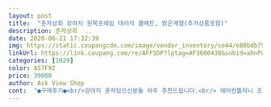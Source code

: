 ```yaml
---
layout: post 
title:  "춘자상회 강아지 원목프레임 대리석 쿨매트, 밝은계열(추가상품포함)" 
description: 춘자상회  ..
date: 2020-06-21 17:32:39 
img: https://static.coupangcdn.com/image/vendor_inventory/ce44/e80bdb7556e15ca80ee605d341389704a864faa1d74a0b6a91104502bddb.jpg 
linkUrl: https://link.coupang.com/re/AFFSDP?lptag=AF3600438&subid=ahnPublicAsk&pageKey=1574533805&itemId=2692336996&vendorItemId=70682780738&traceid=V0-113-9f5e560c286a4f08 
categories: [1029] 
color: A57F92 
price: 39000 
author: Ask View Shop 
cont:  "●구매후기●<br/>강아지 혼자있으신분들 아주 추천드립니다.<br/> 에어컨틀자니 조금 부담이되고.<br/>.<br/>해서 바로 구매했어요.<br/><br/>강아지가 아주 시원하게 잘있네요.<br/><br/>단지 아이스팩을 얼리는게 시간이 들고 귀찮긴한데 저희강아지는 매우 잘쓰고 있답니다.<br/> 아이스팩이 안들어있어도 시원하니 참 좋네요.<br/><br/>물 너무 넣지 마세요 부풀어서 안에 잘 안들어 갈 수도 있어요ㅠㅠ<br/>시원해서 아이스팩 넣어주니 오늘보니 이 위에서 기절해 있네요ㅎㅎ<br/>여분 아이스팩이랑 받침 감사합니다<br/>장모종 토야인데 너무 좋아해요<br/>저도 댓글보고 토끼가 더워해서 샀는데 아이스팩도 들어있어서 좋은거 같아요 별로 안더울때는 대리석만 두고 더워지면 아이스팩도 넣어주면 좋을 것 같아요<br/>처음 받았을때 냄새났는데 비누로 전부 세척해서 쓰고있어요<br/>하나 아쉬운점은 조금 무겁다는것과 아이스팩을 너무 두껍게얼리면 수분기가 조금 올라와요!!! 참고하세요<br/>" 
---
```

